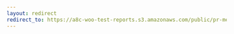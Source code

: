 ```yaml
---
layout: redirect
redirect_to: https://a8c-woo-test-reports.s3.amazonaws.com/public/pr-merge/38791/api/index.html
---
```

